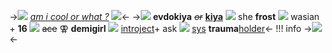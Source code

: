 ->![](https://64.media.tumblr.com/tumblr_mbecimmYRt1roozkr.gif) *[am i cool or what ?](https://open.spotify.com/track/5U5ToZKDyfVoXO9BUTVSuI?si=7e1996f0bae94391)*
![](https://media.discordapp.net/attachments/1012559729106624564/1038452649130987530/Untitled35_20221105145952.png)<-
->![](https://caterpie.crd.co/assets/images/gallery09/a06d1ba2.gif?v=08522da7) **evdokiya** ~~*or*~~ [**kiya**]() ![](https://caterpie.crd.co/assets/images/gallery22/bf234fb5.png?v=08522da7) she **frost** ![](https://caterpie.crd.co/assets/images/gallery09/61879e25.png?v=08522da7)
wasian + **16** ![](https://caterpie.crd.co/assets/images/gallery29/784a8471.gif?v=08522da7) ~~ace~~ ⚢ **demigirl** ![](https://caterpie.crd.co/assets/images/gallery29/ae11f085.gif?v=08522da7)
[introject](https://bang-dream.bushimo.jp/character/okusawa-misaki/)+ ask ![](https://caterpie.crd.co/assets/images/gallery09/a234d655.gif?v=08522da7) [sys](https://rentry.co/shiftedspacespectrum) **trauma**[holder]()<-
!!! info 
    ->[![](https://64.media.tumblr.com/cb574131fc8cada10bc188fb3c4ad032/37fe65c98fbe2bfd-67/s75x75_c1/de0f27f77a1daee09c7930f68e1e932dcfe34eaf.gif)](https://rentry.co/soumisa)<-
